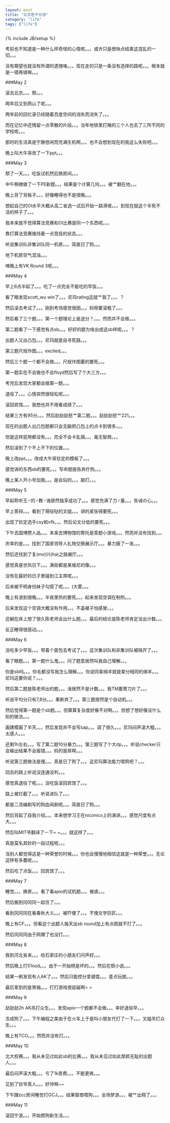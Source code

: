 ```yaml
---
layout: post
title: "北京若干日游"
category: "life"
tags: ["life"]
---
```

{% include JB/setup %}

考前也不知道是一种什么样奇怪的心情呢。。。或许只是想快点结束这混乱的一切。。。

没有期望也就没有所谓的遗憾咯。。。现在走的只是一条没有选择的路呢。。。根本就是一错再错嘛。。。

###May 2

滚去北京。。。颓。。。

两年后又到燕山了呢。。。

两年前的回忆录已经随着百度空间的消失而消失了。。。

而在记忆中还残留一点零散的片段。。。当年地铁里打赌的三个人也去了三所不同的学校呢。。。

那时的生活真是宁静悠闲而充满生机啊。。。也不会想到现在的我这么失败吧。。。

晚上叫大牛哥改了一下ppt。。。

###May 3

颓了一天。。。吃饭试机然后换房间。。。

中午稍微做了一下PE新题。。。结果是个计算几何。。。被艹翻在地。。。

晚上背了背板子。。。好像睡得也不是很晚。。。

想起自己的OI水平大概从高二省选一试后开始一路滑坡。。。到现在就这个半死不活的样子了。。。

我本来就不觉得算法竞赛和OI比赛是同一个东西呢。。。

靠打算法竞赛维持着一点竞技的状态。。。

听说集训队非集训队同一机房。。。简直日了狗。。。

地下机房空气混浊。。。

咦晚上有VK Round 3呢。。。

###May 4

早上6点半起了。。。吃了一点完全不能吃的早饭。。。

看了眼发现scott_wu win了。。。尼玛rating这就艹我了。。。？

然后滚去考试了。。。刚到考场感觉很困。。。妈呀要滚粗了。。。

然后看了三个题。。。第一个题理论上是送分？。。。然而并不会做。。。

第二题看了一下感觉有点sb。。。好好的题为啥出成这sb样呢。。。？

出题人又出凸包。。。尼玛就是自寻死路。。。

第三题尺规作图。。。excited。。。

然后三个题一个都不会做。。。尺规作图萎的要死。。。

第一题实在不会做也不会floyd然后写了个大三方。。。

考完后发现大家都会做第一题。。。

退役了。。。心情突然很轻松呢。。。

滚回宾馆。。。我想也并不用看成绩了。。。

结果三方有95分。。。然后劼劼劼怒艹第二题。。。劼劼劼怒艹221。。。

现在的出题人出凸包题都只会无脑把凸包上的点卡到很多。。。

但是这样屁用都没有。。。完全不会卡乱搞。。。毫无智商。。。

然后滚到了个不上不下的位置。。。

晚上改ppt。。。改成大牛哥钦定的模板了。。。

感觉讲的东西sb的要死。。。写命题报告弃疗狗。。。

晚上某人开小号加我。。。是会玩的。。。敲打。。。

###May 5

早起聆听王♂的♂教♂诲居然独享成功了。。。感觉充满了力♂量。。。告诫の心。。。

早上答辩。。。看到了萌哒哒的叉姐。。。讲的紧张得要死。。。

出现了钦定选手csy和vfk。。。然后论文分低的要死。。。

下午去国博攒人品。。。本来去博物馆的寄托是答题小游戏。。。然而并没有找到。。。

庆幸的是。。。找到了国家领导人礼物交换展示厅。。。暴力膜了一发。。。

然后还找到了复(mo)兴(ha)之路展厅。。。

感觉真是世风日下。。。满街都是某维尼的像。。。

没有在最好的日子里碰到江主席呢。。。

后来被不明身份妹子勾搭了呢。。。(大雾。。。

晚上有浪到很晚。。。半夜里热的要死。。。起来发现空调在制热。。。

后来发现这个空调大概没有作用。。。不盖被子怕感冒。。。

还躺在床上想了很久陈老师会出什么题。。。最后的结论是陈老师肯定没出计数。。。

反正睡得很感动。。。

###May 6

没吃多少早饭。。。带着个面包去考试了。。。这次集训队和非集训队被隔开了。。。

看了眼题。。。第一题什么鬼。。。问了题意居然叫我自己理解。。。

你是sb吗。。。你毛都没写我怎么理解。。。你说同辈绵羊就是辈分相同的绵羊。。。尼玛这要你说？。。。

然后第二题是陈老师出的题。。。淦居然不是计数。。。我TM要寄刀片了。。。

听说平均分只有7,8分。。。果断弃了。。。第三题居然是个自动机。。。

然后觉得第一题是个sb题。。。但算算复杂度好像不对啊。。。但想了想好像没什么别的做法。。。

画建模画了半天。。。然后发现并不会写sap。。。调了很久。。。尼玛闷声滚大粗。。。太感人。。。

还剩1h左右。。。写了第二题10分暴力。。。第三题写了个大dp。。。听说checker只会输出结果不会报错。。。妈的是屌啊。。。

听说第三题做法是搜。。。真是日了狗了。。。这尼玛算法能力喂狗吧？。。。

回去的路上听说没连通没判。。。

感觉真退役了呢。。。没吃饭滚回宾馆了。。。

路上被拦截了。。。听说进队了。。。

都是二流编剧写的狗血闹剧呢。。。简直日了狗。。。

然后背起了自我介绍。。。本来想学习王在niconico上的演讲。。。感觉尺度有点大。。。

然后叫MIT爷翻译了一下= =。。。就这样了。。。

真是莫名其妙的一段过程呢。。。

当别人都觉得这是一种荣誉的时候。。。你也会慢慢地相信这就是一种荣誉。。。无论这样有多蠢呢。。。

然后吃了点饭。。。回宾馆了。。。

###May 7

睡觉。。。换房。。。看了看apio的试机题。。。被虐。。。

然后搬到冈冈冈一起住了。。。

看到冈冈冈在看春秋大义。。。被吓傻了。。。不愧文学巨匠。。。

晚上有CF。。。但看这个出题人每天出sb round加上有点困就不打了。。。

然后冈冈冈由于网爆了也没打。。。

###May 8

我到河北省来。。。给石家庄的小朋友们问声好。。。

然后晚上打51nod。。。由于一开始榜是坏的。。。然后在颓小说。。。

结果一刷发现有人AK了。。。然后只能控分拿键盘。。。差点玩脱。。。

最后拿到的是黑轴。。。打打游戏很兹磁啊= =

###May 9

劼劼劼2h AK吊打众生。。。发现apio一个题都不会做。。。幸好退役早。。。

冻成狗了。。。下午编程之美由于在火车上于是叫小朋友代打了一下。。。叉姐吊打众生。。。

晚上有TCO。。。然而并没有打。。。

###May 10

北大校赛。。。我从未见过如此sb的比赛。。。我从未见过如此厚颜无耻的出题人。。。

最后闷声滚大粗。。。亏了1k房费。。。不能更爽。。。

见到了钦爷真人。。。好帅啊~~

下午蹭zcc房间睡觉打GCJ。。。结果智商喂狗。。。全场梦游。。。被艹出翔了。。。

###May 11

滚回宁波。。。开始颓狗新生活。。。